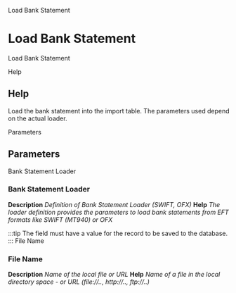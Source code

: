 
Load Bank Statement
# Load Bank Statement


Load Bank Statement

Help
## Help

Load the bank statement into the import table. The parameters used depend on the actual loader.

Parameters
## Parameters


Bank Statement Loader
### Bank Statement Loader

**Description**
 *Definition of Bank Statement Loader (SWIFT, OFX)*
**Help**
 *The loader definition provides the parameters to load bank statements from EFT formats like SWIFT (MT940) or OFX*

:::tip
The field must have a value for the record to be saved to the database.
:::
File Name
### File Name

**Description**
 *Name of the local file or URL*
**Help**
 *Name of a file in the local directory space - or URL (file://.., http://.., ftp://..)*

